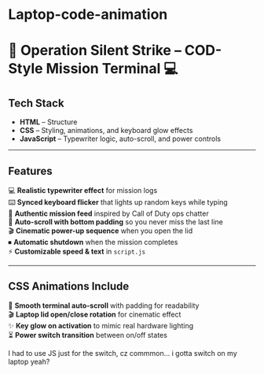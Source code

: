 # Laptop-code-animation

# 🎯 Operation Silent Strike – COD-Style Mission Terminal 💻

## Tech Stack
- **HTML** – Structure  
- **CSS** – Styling, animations, and keyboard glow effects  
- **JavaScript** – Typewriter logic, auto-scroll, and power controls  

---

## Features
💻 **Realistic typewriter effect** for mission logs  
⌨️ **Synced keyboard flicker** that lights up random keys while typing  
📜 **Authentic mission feed** inspired by Call of Duty ops chatter  
📏 **Auto-scroll with bottom padding** so you never miss the last line  
🎬 **Cinematic power-up sequence** when you open the lid  
⏹ **Automatic shutdown** when the mission completes  
⚡ **Customizable speed & text** in `script.js`  

---

## CSS Animations Include 
📜 **Smooth terminal auto-scroll** with padding for readability  
🎬 **Laptop lid open/close rotation** for cinematic effect  
✨ **Key glow on activation** to mimic real hardware lighting  
⏳ **Power switch transition** between on/off states  

I had to use JS just for the switch, cz commmon... i gotta switch on my laptop yeah?



